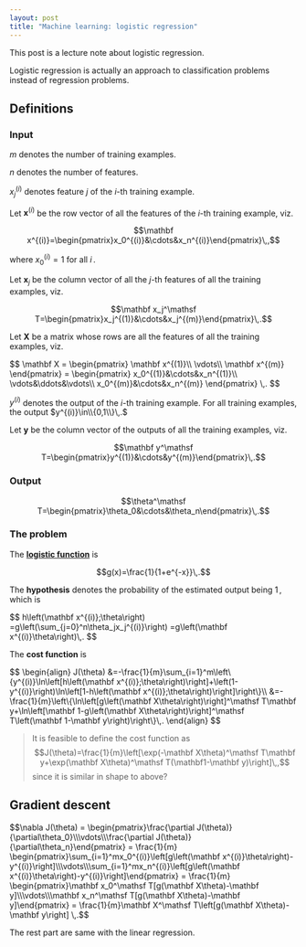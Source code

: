 ```yaml
---
layout: post
title: "Machine learning: logistic regression"
---
```


This post is a lecture note about logistic regression.

Logistic regression is actually an approach to classification problems instead of regression problems.

## Definitions

### Input

$m$ denotes the number of training examples.

$n$ denotes the number of features.

$x_j^{(i)}$ denotes feature $j$ of the $i$-th training example.

Let $\mathbf x^{(i)}$ be the row vector of all the features of the $i$-th training example, viz.

$$\mathbf x^{(i)}=\begin{pmatrix}x_0^{(i)}&\cdots&x_n^{(i)}\end{pmatrix}\,,$$

where $x_0^{(i)}=1$ for all $i\,.$

Let $\mathbf x_j$ be the column vector of all the $j$-th features of all the training examples, viz.

$$\mathbf x_j^\mathsf T=\begin{pmatrix}x_j^{(1)}&\cdots&x_j^{(m)}\end{pmatrix}\,.$$

Let $\mathbf X$ be a matrix whose rows are all the features of all the training examples, viz.

<div>
$$
\mathbf X
=
\begin{pmatrix}
\mathbf x^{(1)}\\
\vdots\\
\mathbf x^{(m)}
\end{pmatrix}
=
\begin{pmatrix}
x_0^{(1)}&\cdots&x_n^{(1)}\\
\vdots&\ddots&\vdots\\
x_0^{(m)}&\cdots&x_n^{(m)}
\end{pmatrix}
\,.
$$
</div>

$y^{(i)}$ denotes the output of the $i$-th training example. For all training examples, the output $y^{(i)}\in\\{0,1\\}\,.$

Let $\mathbf y$ be the column vector of the outputs of all the training examples, viz.

$$\mathbf y^\mathsf T=\begin{pmatrix}y^{(1)}&\cdots&y^{(m)}\end{pmatrix}\,.$$

### Output

$$\theta^\mathsf T=\begin{pmatrix}\theta_0&\cdots&\theta_n\end{pmatrix}\,.$$

### The problem

The __[logistic function](https://en.wikipedia.org/wiki/Logistic_function)__ is

$$g(x)=\frac{1}{1+e^{-x}}\,.$$

The __hypothesis__ denotes the probability of the estimated output being $1\,,$ which is

<div>
$$
h\left(\mathbf x^{(i)};\theta\right)
=g\left(\sum_{j=0}^n\theta_jx_j^{(i)}\right)
=g\left(\mathbf x^{(i)}\theta\right)\,.
$$
</div>

The __cost function__ is

<div>
$$
\begin{align}
J(\theta)
&=-\frac{1}{m}\sum_{i=1}^m\left\{y^{(i)}\ln\left[h\left(\mathbf x^{(i)};\theta\right)\right]+\left(1-y^{(i)}\right)\ln\left[1-h\left(\mathbf x^{(i)};\theta\right)\right]\right\}\\
&=-\frac{1}{m}\left\{\ln\left[g\left(\mathbf X\theta\right)\right]^\mathsf T\mathbf y+\ln\left[\mathbf 1-g\left(\mathbf X\theta\right)\right]^\mathsf T\left(\mathbf 1-\mathbf y\right)\right\}\,.
\end{align}
$$
</div>

> It is feasible to define the cost function as
> $$J(\theta)=\frac{1}{m}\left[\exp(-\mathbf X\theta)^\mathsf T\mathbf y+\exp(\mathbf X\theta)^\mathsf T(\mathbf1-\mathbf y)\right]\,,$$
> since it is similar in shape to above?

## Gradient descent

<div>
$$\nabla J(\theta)
=
\begin{pmatrix}\frac{\partial J(\theta)}{\partial\theta_0}\\\vdots\\\frac{\partial J(\theta)}{\partial\theta_n}\end{pmatrix}
=
\frac{1}{m}
\begin{pmatrix}\sum_{i=1}^mx_0^{(i)}\left[g\left(\mathbf x^{(i)}\theta\right)-y^{(i)}\right]\\\vdots\\\sum_{i=1}^mx_n^{(i)}\left[g\left(\mathbf x^{(i)}\theta\right)-y^{(i)}\right]\end{pmatrix}
=
\frac{1}{m}
\begin{pmatrix}\mathbf x_0^\mathsf T[g(\mathbf X\theta)-\mathbf y]\\\vdots\\\mathbf x_n^\mathsf T[g(\mathbf X\theta)-\mathbf y]\end{pmatrix}
=
\frac{1}{m}\mathbf X^\mathsf T\left[g(\mathbf X\theta)-\mathbf y\right]
\,.$$
</div>

The rest part are same with the linear regression.
